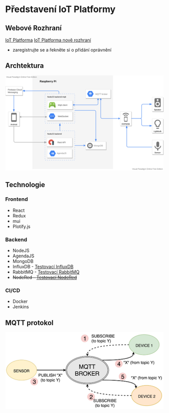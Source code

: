 # Představení IoT Platformy

## Webové Rozhraní

[IoT Platforma](https://iotdomu.cz)
[IoT Platforma nově rozhraní](https://ng.iotdomu.cz)

-   zaregistrujte se a řekněte si o přidání oprávnění

## Archtektura

![colorful_circle](_media/architecture.png)

## Technologie

### Frontend

-   React
-   Redux
-   mui
-   Plotify.js

### Backend

-   NodeJS
-   AgendaJS
-   MongoDB
-   InfluxDB - [Testovací InfluxDB](https://influx.dev.iotdomu.cz)
-   RabbitMQ - [Testovací RabbitMQ](https://rabbit.dev.iotdomu.cz)
-   <s>NodeRed - [Testovací NodeRed](https://flow.dev.iotdomu.cz)</s>

### CI/CD

-   Docker
-   Jenkins

## MQTT protokol

![colorful_circle](_media/mqtt-communication.jpeg)
